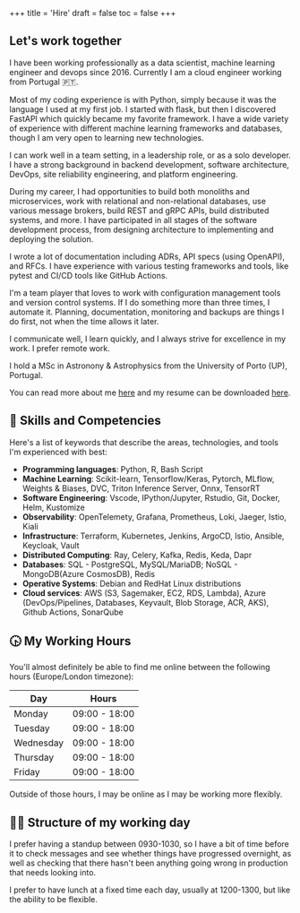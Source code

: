 +++
title = 'Hire'
draft = false
toc = false
+++

## Let's work together

I have been working professionally as a data scientist, machine learning engineer and devops since 2016.
Currently I am a cloud engineer working from Portugal 🇵🇹.

Most of my coding experience is with Python, simply because it was the language I used at my first job.
I started with flask, but then I discovered FastAPI which quickly became my favorite framework.
I have a wide variety of experience with different machine learning frameworks and databases, though I
am very open to learning new technologies.

I can work well in a team setting, in a leadership role, or as a solo developer. I have a strong background
in backend development, software architecture, DevOps, site reliability engineering, and 
platform engineering.

During my career, I had opportunities to build both monoliths and microservices, work with relational and
non-relational databases, use various message brokers, build REST and gRPC APIs, build distributed systems,
and more. I have participated in all stages of the software development process, from designing architecture
to implementing and deploying the solution.

I wrote a lot of documentation including ADRs, API specs (using OpenAPI), and RFCs.
I have experience with various testing frameworks and tools, like pytest and CI/CD tools like GitHub Actions.

I'm a team player that loves to work with configuration management tools and version control systems.
If I do something more than three times, I automate it. Planning, documentation, monitoring and backups are
things I do first, not when the time allows it later.

I communicate well, I learn quickly, and I always strive for excellence in my work. I prefer remote work.

I hold a MSc in Astronony & Astrophysics from the University of Porto (UP), Portugal.

You can read more about me [here](about.md) and my resume can be downloaded [here](https://drive.proton.me/urls/R98C9MZBWC#YHCtG50HqwKj).

## 🔧 Skills and Competencies

Here's a list of keywords that describe the areas, technologies, and tools I'm experienced with best:

- **Programming languages**: Python, R, Bash Script
- **Machine Learning**: Scikit-learn, Tensorflow/Keras, Pytorch, MLflow, Weights & Biases, DVC, Triton Inference Server, Onnx, TensorRT
- **Software Engineering**: Vscode, IPython/Jupyter, Rstudio, Git, Docker, Helm, Kustomize
- **Observability**: OpenTelemety, Grafana, Prometheus, Loki, Jaeger, Istio, Kiali
- **Infrastructure**: Terraform, Kubernetes, Jenkins, ArgoCD, Istio, Ansible, Keycloak, Vault
- **Distributed Computing**: Ray, Celery, Kafka, Redis, Keda, Dapr
- **Databases**: SQL - PostgreSQL, MySQL/MariaDB; NoSQL - MongoDB(Azure CosmosDB), Redis
- **Operative Systems**: Debian and RedHat Linux distributions
- **Cloud services**: AWS (S3, Sagemaker, EC2, RDS, Lambda), Azure (DevOps/Pipelines, Databases, Keyvault, Blob Storage, ACR,
AKS), Github Actions, SonarQube

## 🕟 My Working Hours

You'll almost definitely be able to find me online between the following hours (Europe/London timezone):

| Day       | Hours          |
|-----------|----------------|
| Monday    | 09:00 - 18:00  |
| Tuesday   | 09:00 - 18:00  |
| Wednesday | 09:00 - 18:00  |
| Thursday  | 09:00 - 18:00  |
| Friday    | 09:00 - 18:00  |

Outside of those hours, I may be online as I may be working more flexibly.

## 🧑‍💼 Structure of my working day

I prefer having a standup between 0930-1030, so I have a bit of time before it to check messages and see whether
things have progressed overnight, as well as checking that there hasn't been anything going wrong in production
that needs looking into.

I prefer to have lunch at a fixed time each day, usually at 1200-1300, but like the ability to be flexible.
